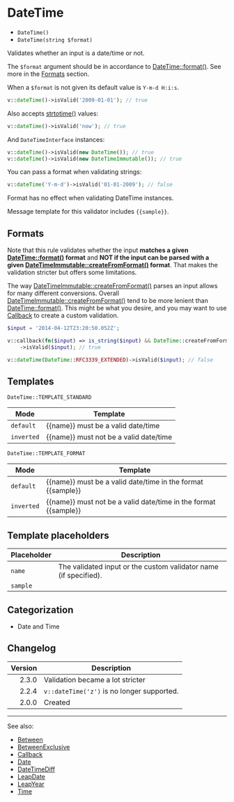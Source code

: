 # DateTime

- `DateTime()`
- `DateTime(string $format)`

Validates whether an input is a date/time or not.

The `$format` argument should be in accordance to [DateTime::format()][]. See more in the [Formats](#formats) section.

When a `$format` is not given its default value is `Y-m-d H:i:s`.

```php
v::dateTime()->isValid('2009-01-01'); // true
```

Also accepts [strtotime()](http://php.net/strtotime) values:

```php
v::dateTime()->isValid('now'); // true
```

And `DateTimeInterface` instances:

```php
v::dateTime()->isValid(new DateTime()); // true
v::dateTime()->isValid(new DateTimeImmutable()); // true
```

You can pass a format when validating strings:

```php
v::dateTime('Y-m-d')->isValid('01-01-2009'); // false
```

Format has no effect when validating DateTime instances.

Message template for this validator includes `{{sample}}`.

## Formats

Note that this rule validates whether the input **matches a given [DateTime::format()][] format** and **NOT if the input
can be parsed with a given [DateTimeImmutable::createFromFormat()][] format**. That makes the validation stricter but
offers some limitations.

The way [DateTimeImmutable::createFromFormat()][] parses an input allows for many different conversions. Overall
[DateTimeImmutable::createFromFormat()][] tend to be more lenient than [DateTime::format()][]. This might be what
you desire, and you may want to use [Callback](Callback.md) to create a custom validation.

```php
$input = '2014-04-12T23:20:50.052Z';

v::callback(fn($input) => is_string($input) && DateTime::createFromFormat(DateTime::RFC3339_EXTENDED, $input))
    ->isValid($input); // true

v::dateTime(DateTime::RFC3339_EXTENDED)->isValid($input); // false
```

## Templates

`DateTime::TEMPLATE_STANDARD`

| Mode       | Template                               |
|------------|----------------------------------------|
| `default`  | {{name}} must be a valid date/time     |
| `inverted` | {{name}} must not be a valid date/time |

`DateTime::TEMPLATE_FORMAT`

| Mode       | Template                                                        |
|------------|-----------------------------------------------------------------|
| `default`  | {{name}} must be a valid date/time in the format {{sample}}     |
| `inverted` | {{name}} must not be a valid date/time in the format {{sample}} |

## Template placeholders

| Placeholder | Description                                                      |
|-------------|------------------------------------------------------------------|
| `name`      | The validated input or the custom validator name (if specified). |
| `sample`    |                                                                  |

## Categorization

- Date and Time

## Changelog

| Version | Description                                |
|--------:|--------------------------------------------|
|   2.3.0 | Validation became a lot stricter           |
|   2.2.4 | `v::dateTime('z')` is no longer supported. |
|   2.0.0 | Created                                    |

***
See also:

- [Between](Between.md)
- [BetweenExclusive](BetweenExclusive.md)
- [Callback](Callback.md)
- [Date](Date.md)
- [DateTimeDiff](DateTimeDiff.md)
- [LeapDate](LeapDate.md)
- [LeapYear](LeapYear.md)
- [Time](Time.md)

[DateTimeImmutable::createFromFormat()]: https://www.php.net/datetimeimmutable.createfromformat
[DateTime::format()]: https://www.php.net/datetime.format
